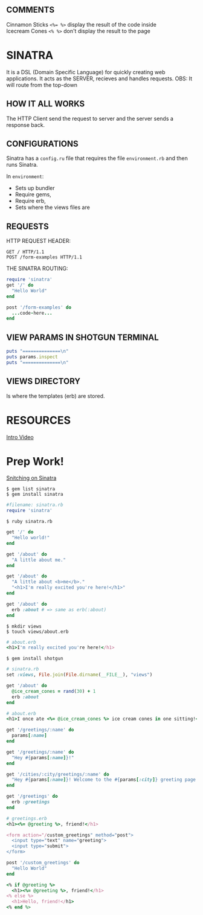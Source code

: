 ## COMMENTS
Cinnamon Sticks `<%= %>` display the result of the code inside  
Icecream Cones `<% %>` don't display the result to the page

# SINATRA
It is a DSL (Domain Specific Language) for quickly creating web applications.
It acts as the SERVER, recieves and handles requests.
OBS: It will route from the top-down  

## HOW IT ALL WORKS
The HTTP Client send the request to server and the server sends a response back.  

## CONFIGURATIONS
Sinatra has a `config.ru` file that requires the file `environment.rb` and then runs Sinatra.  

In `environment`:  
- Sets up bundler
- Require gems, 
- Require erb, 
- Sets where the views files are

## REQUESTS
HTTP REQUEST HEADER:
```
GET / HTTP/1.1
POST /form-examples HTTP/1.1
```
THE SINATRA ROUTING:
```ruby
require 'sinatra'
get '/' do
  "Hello World"
end

post '/form-examples' do
  ...code-here...
end
```
## VIEW PARAMS IN SHOTGUN TERMINAL
``` ruby
puts "==============\n"
puts params.inspect
puts "==============\n"
```
## VIEWS DIRECTORY
Is where the templates (erb) are stored.

# RESOURCES
[Intro Video](https://talks.devbootcamp.com/intro-to-sinatra-1)

# Prep Work!
[Snitching on Sinatra](https://github.com/sf-sea-lions-2017/snitching-on-sinatra-challenge)
```
$ gem list sinatra
$ gem install sinatra  
```
```ruby
#filename: sinatra.rb
require 'sinatra'
```
```
$ ruby sinatra.rb
```
```ruby
get '/' do
  "Hello world!"
end

get '/about' do
  "A little about me."
end
```
```ruby
get '/about' do
  "A little about <b>me</b>."
  "<h1>I'm really excited you're here!</h1>"
end
```
```ruby
get '/about' do
  erb :about # => same as erb(:about)
end
```
```
$ mkdir views
$ touch views/about.erb
```
```ruby
# about.erb
<h1>I'm really excited you're here!</h1>
```
```
$ gem install shotgun
```
``` ruby
# sinatra.rb
set :views, File.join(File.dirname(__FILE__), "views")
```
```ruby
get '/about' do
  @ice_cream_cones = rand(30) + 1
  erb :about
end
```
```ruby
# about.erb
<h1>I once ate <%= @ice_cream_cones %> ice cream cones in one sitting!</h1>
```
```ruby 
get '/greetings/:name' do
  params[:name]
end
```
```ruby
get '/greetings/:name' do
  "Hey #{params[:name]}!"
end
```
```ruby 
get '/cities/:city/greetings/:name' do
  "Hey #{params[:name]}! Welcome to the #{params[:city]} greeting page!"
end
```
```ruby
get '/greetings' do
  erb :greetings
end
```
```ruby
# greetings.erb
<h1><%= @greeting %>, friend!</h1>

<form action="/custom_greetings" method="post">
  <input type="text" name="greeting">
  <input type="submit">
</form>
```
```ruby 
post '/custom_greetings' do
  "Hello World"
end
```
```ruby
<% if @greeting %>
  <h1><%= @greeting %>, friend!</h1>
<% else %>
  <h1>Hello, friend!</h1>
<% end %>
```
